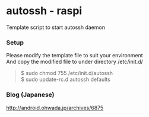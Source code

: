 # autossh - raspi 
Template script to start autossh daemon <br/>

### Setup
Please modify the template file to suit your environment <br/>
And copy the modified file to under directory /etc/init.d/ <br/>

> $ sudo chmod 755 /etc/init.d/autossh <br/>
> $ sudo update-rc.d autossh defaults <br/>

### Blog (Japanese)
http://android.ohwada.jp/archives/6875
